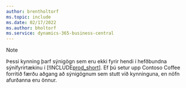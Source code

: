 ```yaml
---
author: brentholtorf
ms.topic: include
ms.date: 02/17/2022
ms.author: bholtorf
ms.service: dynamics-365-business-central
---
```

> [!NOTE]
> Þessi kynning þarf sýnigögn sem eru ekki fyrir hendi í hefðbundna sýnifyrirtækinu í [!INCLUDE[prod_short](prod_short.md)]. Ef þú setur upp Contoso Coffee forritið færðu aðgang að sýnigögnum sem stutt við kynninguna, en nöfn afurðanna eru önnur.<!--For more information, see [To create a company with complete sample data in a sandbox](../admin-sandbox-environments.md#to-create-a-company-with-complete-sample-data-in-a-sandbox).  
 -->
